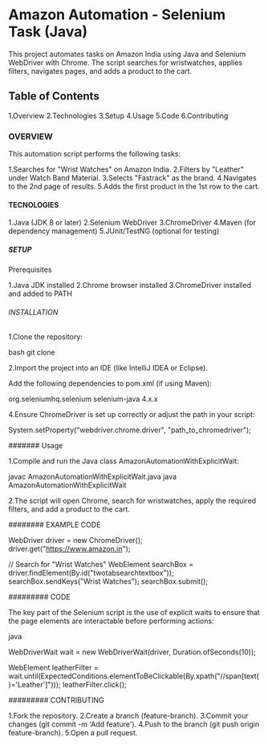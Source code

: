 # Amazon Automation - Selenium Task (Java)

This project automates tasks on Amazon India using Java and Selenium WebDriver with Chrome. The script searches for wristwatches, applies filters, navigates pages, and adds a product to the cart.

## Table of Contents

1.Overview
2.Technologies
3.Setup
4.Usage
5.Code
6.Contributing

### OVERVIEW

This automation script performs the following tasks:

1.Searches for "Wrist Watches" on Amazon India.
2.Filters by "Leather" under Watch Band Material.
3.Selects "Fastrack" as the brand.
4.Navigates to the 2nd page of results.
5.Adds the first product in the 1st row to the cart.

#### TECNOLOGIES

1.Java (JDK 8 or later)
2.Selenium WebDriver
3.ChromeDriver
4.Maven (for dependency management)
5.JUnit/TestNG (optional for testing)

##### SETUP

Prerequisites

1.Java JDK installed
2.Chrome browser installed
3.ChromeDriver installed and added to PATH

###### INSTALLATION

1.Clone the repository:

bash
git clone <repository-url>

2.Import the project into an IDE (like IntelliJ IDEA or Eclipse).

Add the following dependencies to pom.xml (if using Maven):

<dependencies>
    <dependency>
        <groupId>org.seleniumhq.selenium</groupId>
        <artifactId>selenium-java</artifactId>
        <version>4.x.x</version>
    </dependency>
</dependencies>

4.Ensure ChromeDriver is set up correctly or adjust the path in your script:

System.setProperty("webdriver.chrome.driver", "path_to_chromedriver");

####### Usage

1.Compile and run the Java class AmazonAutomationWithExplicitWait:

javac AmazonAutomationWithExplicitWait.java
java AmazonAutomationWithExplicitWait

2.The script will open Chrome, search for wristwatches, apply the required filters, and add a product to the cart.

######## EXAMPLE CODE

WebDriver driver = new ChromeDriver();
driver.get("https://www.amazon.in");

// Search for "Wrist Watches"
WebElement searchBox = driver.findElement(By.id("twotabsearchtextbox"));
searchBox.sendKeys("Wrist Watches");
searchBox.submit();

######### CODE

The key part of the Selenium script is the use of explicit waits to ensure that the page elements are interactable before performing actions:

java

WebDriverWait wait = new WebDriverWait(driver, Duration.ofSeconds(10));

WebElement leatherFilter = wait.until(ExpectedConditions.elementToBeClickable(By.xpath("//span[text()='Leather']")));
leatherFilter.click();

######### CONTRIBUTING

1.Fork the repository.
2.Create a branch (feature-branch).
3.Commit your changes (git commit -m 'Add feature').
4.Push to the branch (git push origin feature-branch).
5.Open a pull request.
